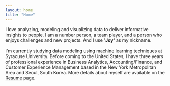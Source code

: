 ```yaml
---
layout: home
title: "Home"
---
```


I love analyzing, modeling and visualizing data to deliver informative insights to people. I am a number person, a team player, and a person who enjoys challenges and new projects. And I use '**Joy'** as my nickname. <br>
<br>
I'm currently studying data modeling using machine learning techniques at Syracuse University. Before coming to the United States, I have three years of professional experience in Business Analytics, Accounting/Finance, and Customer Experience Management based in the New York Metropolitan Area and Seoul, South Korea. More details about myself are available on the [Resume](https://joyinning.github.io/cv) page. 

